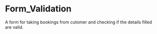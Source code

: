 # Form_Validation
A form for taking bookings from cutomer and checking if the details filled are valid.
